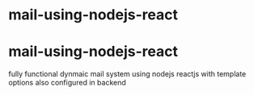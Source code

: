 # mail-using-nodejs-react
# mail-using-nodejs-react
fully functional dynmaic mail system using nodejs reactjs with template options also configured in backend
